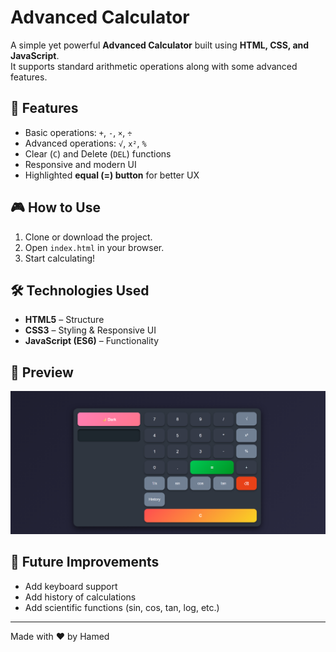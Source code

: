 # Advanced Calculator

A simple yet powerful **Advanced Calculator** built using **HTML, CSS, and JavaScript**.  
It supports standard arithmetic operations along with some advanced features.

## 🚀 Features

- Basic operations: `+`, `-`, `×`, `÷`
- Advanced operations: `√`, `x²`, `%`
- Clear (`C`) and Delete (`DEL`) functions
- Responsive and modern UI
- Highlighted **equal (=) button** for better UX

## 🎮 How to Use

1. Clone or download the project.
2. Open `index.html` in your browser.
3. Start calculating!

## 🛠️ Technologies Used

- **HTML5** – Structure
- **CSS3** – Styling & Responsive UI
- **JavaScript (ES6)** – Functionality

## 📸 Preview

![Calculator Preview](image.png)

## 📌 Future Improvements

- Add keyboard support
- Add history of calculations
- Add scientific functions (sin, cos, tan, log, etc.)

---

Made with ❤️ by Hamed
